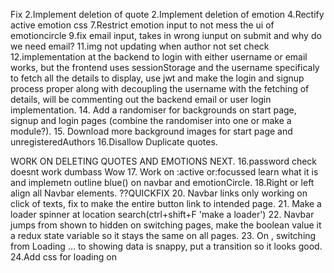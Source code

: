 Fix
2.Implement deletion of quote
2.Implement deletion of emotion
4.Rectify active emotion css
7.Restrict emotion input to not mess the ui of emotioncircle
9.fix email input, takes in wrong iunput on submit and why do we need email?
11.img not updating when author not set check
12.implementation at the backend to login with either username or email works, but the frontend uses sessionStorage 
    and the username specificaly to fetch all the details to display, use jwt and make the login and signup process proper
    along with decoupling the username with the fetching of details, will be commenting out the backend email or user login implementation.
14. Add a randomiser for backgrounds on start page, signup and login pages (combine the randomiser into one or make a module?).
15. Download more background images for start page and unregisteredAuthors
16.Disallow Duplicate quotes.

WORK ON DELETING QUOTES AND EMOTIONS NEXT.
16.password check doesnt work dumbass Wow
17. Work on :active or:focussed learn what it is and implemetn outline blue() on navbar and emotionCircle.
18.Right or left align all Navbar elements. ??QUICKFIX
20. Navbar links only working on click of texts, fix to make the entire button link to intended page.
21. Make a loader spinner at location search(ctrl+shift+F 'make a loader')
22. Navbar jumps from shown to hidden on switching pages, make the boolean value it a redux state variable so it stays the same on all pages.
23. On <App />, switching from Loading ... to showing data is snappy, put a transition so it looks good.
24.Add css for loading on <App />